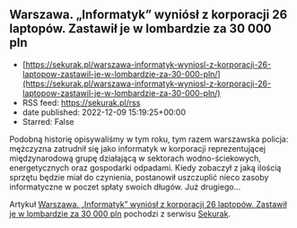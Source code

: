 ## Warszawa.  „Informatyk” wyniósł z korporacji 26 laptopów. Zastawił je w lombardzie za 30 000 pln
 - [https://sekurak.pl/warszawa-informatyk-wyniosl-z-korporacji-26-laptopow-zastawil-je-w-lombardzie-za-30-000-pln/](https://sekurak.pl/warszawa-informatyk-wyniosl-z-korporacji-26-laptopow-zastawil-je-w-lombardzie-za-30-000-pln/)
 - RSS feed: https://sekurak.pl/rss
 - date published: 2022-12-09 15:19:25+00:00
 - Starred: False

<p>Podobną historię opisywaliśmy w tym roku, tym razem warszawska policja: mężczyzna zatrudnił się jako informatyk w korporacji reprezentującej międzynarodową grupę działającą w sektorach wodno-ściekowych, energetycznych oraz gospodarki odpadami. Kiedy zobaczył z jaką ilością sprzętu będzie miał do czynienia, postanowił uszczuplić nieco zasoby informatyczne w poczet spłaty swoich długów. Już drugiego...</p>
<p>Artykuł <a href="https://sekurak.pl/warszawa-informatyk-wyniosl-z-korporacji-26-laptopow-zastawil-je-w-lombardzie-za-30-000-pln/" rel="nofollow">Warszawa.  &#8222;Informatyk&#8221; wyniósł z korporacji 26 laptopów. Zastawił je w lombardzie za 30 000 pln</a> pochodzi z serwisu <a href="https://sekurak.pl" rel="nofollow">Sekurak</a>.</p>
